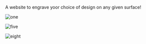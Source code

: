 A website to engrave yoor choice of design on any given surface!

![one](https://github.com/AkshayKulkarni3467/Pixel-Grid/assets/129979542/5778a294-d6cc-40f6-92db-b5d718c3433b)

![five](https://github.com/AkshayKulkarni3467/Pixel-Grid/assets/129979542/68850b28-c98e-4ccd-960b-ca55b8857dc4)

![eight](https://github.com/AkshayKulkarni3467/Pixel-Grid/assets/129979542/c02c6e6b-bc8f-42a3-820d-f773117e2e86)
